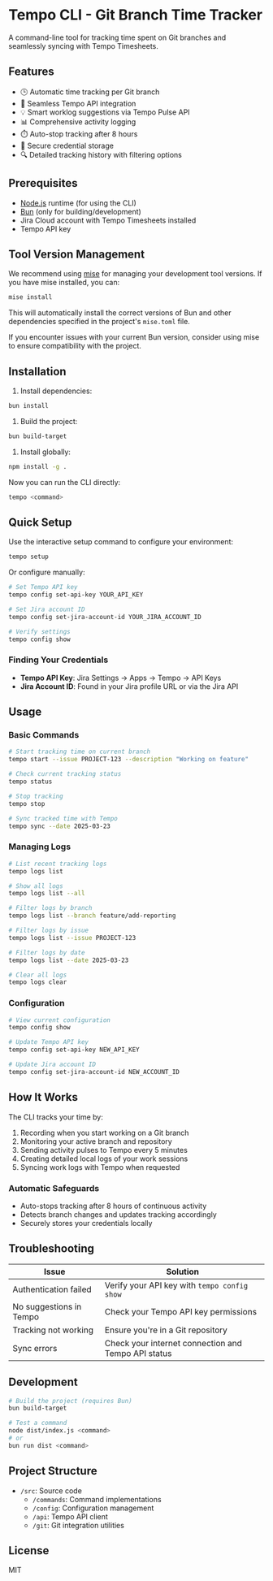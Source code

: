 # Tempo CLI - Git Branch Time Tracker

A command-line tool for tracking time spent on Git branches and seamlessly syncing with Tempo Timesheets.

## Features

- 🕒 Automatic time tracking per Git branch
- 🔄 Seamless Tempo API integration
- 💡 Smart worklog suggestions via Tempo Pulse API
- 📊 Comprehensive activity logging
- ⏱️ Auto-stop tracking after 8 hours
- 🔐 Secure credential storage
- 🔍 Detailed tracking history with filtering options

## Prerequisites

- [Node.js](https://nodejs.org/) runtime (for using the CLI)
- [Bun](https://bun.sh/) (only for building/development)
- Jira Cloud account with Tempo Timesheets installed
- Tempo API key

## Tool Version Management

We recommend using [mise](https://mise.jdx.dev/getting-started.html) for managing your development tool versions. If you have mise installed, you can:

```bash
mise install
```

This will automatically install the correct versions of Bun and other dependencies specified in the project's `mise.toml` file.

If you encounter issues with your current Bun version, consider using mise to ensure compatibility with the project.

## Installation

1. Install dependencies:

```bash
bun install
```

1. Build the project:

```bash
bun build-target
```

1. Install globally:

```bash
npm install -g .
```

Now you can run the CLI directly:

```bash
tempo <command>
```

## Quick Setup

Use the interactive setup command to configure your environment:

```bash
tempo setup
```

Or configure manually:

```bash
# Set Tempo API key
tempo config set-api-key YOUR_API_KEY

# Set Jira account ID
tempo config set-jira-account-id YOUR_JIRA_ACCOUNT_ID

# Verify settings
tempo config show
```

### Finding Your Credentials

- **Tempo API Key**: Jira Settings → Apps → Tempo → API Keys
- **Jira Account ID**: Found in your Jira profile URL or via the Jira API

## Usage

### Basic Commands

```bash
# Start tracking time on current branch
tempo start --issue PROJECT-123 --description "Working on feature"

# Check current tracking status
tempo status

# Stop tracking
tempo stop

# Sync tracked time with Tempo
tempo sync --date 2025-03-23
```

### Managing Logs

```bash
# List recent tracking logs
tempo logs list

# Show all logs
tempo logs list --all

# Filter logs by branch
tempo logs list --branch feature/add-reporting

# Filter logs by issue
tempo logs list --issue PROJECT-123

# Filter logs by date
tempo logs list --date 2025-03-23

# Clear all logs
tempo logs clear
```

### Configuration

```bash
# View current configuration
tempo config show

# Update Tempo API key
tempo config set-api-key NEW_API_KEY

# Update Jira account ID
tempo config set-jira-account-id NEW_ACCOUNT_ID
```

## How It Works

The CLI tracks your time by:

1. Recording when you start working on a Git branch
2. Monitoring your active branch and repository
3. Sending activity pulses to Tempo every 5 minutes
4. Creating detailed local logs of your work sessions
5. Syncing work logs with Tempo when requested

### Automatic Safeguards

- Auto-stops tracking after 8 hours of continuous activity
- Detects branch changes and updates tracking accordingly
- Securely stores your credentials locally

## Troubleshooting

| Issue                   | Solution                                            |
| ----------------------- | --------------------------------------------------- |
| Authentication failed   | Verify your API key with `tempo config show`        |
| No suggestions in Tempo | Check your Tempo API key permissions                |
| Tracking not working    | Ensure you're in a Git repository                   |
| Sync errors             | Check your internet connection and Tempo API status |

## Development

```bash
# Build the project (requires Bun)
bun build-target

# Test a command
node dist/index.js <command>
# or
bun run dist <command>
```

## Project Structure

- `/src`: Source code
  - `/commands`: Command implementations
  - `/config`: Configuration management
  - `/api`: Tempo API client
  - `/git`: Git integration utilities

## License

MIT
